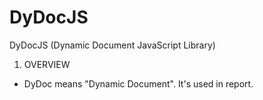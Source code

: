 # DyDocJS
DyDocJS (Dynamic Document JavaScript Library)

1. OVERVIEW
 - DyDoc means "Dynamic Document". It's used in report.

